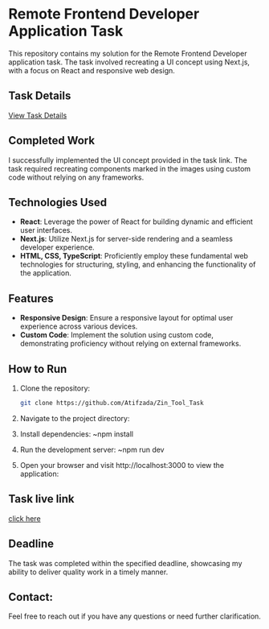 # Remote Frontend Developer Application Task


This repository contains my solution for the Remote Frontend Developer application task. The task involved recreating a UI concept using Next.js, with a focus on React and responsive web design.

## Task Details

[View Task Details](https://markuphero.com/share/mGj9dDaBMQ7fD818SBMf) 

## Completed Work

I successfully implemented the UI concept provided in the task link. The task required recreating components marked in the images using custom code without relying on any frameworks.

## Technologies Used

- **React**: Leverage the power of React for building dynamic and efficient user interfaces.
- **Next.js**: Utilize Next.js for server-side rendering and a seamless developer experience.
- **HTML, CSS, TypeScript**: Proficiently employ these fundamental web technologies for structuring, styling, and enhancing the functionality of the application.

## Features

- **Responsive Design**: Ensure a responsive layout for optimal user experience across various devices.
- **Custom Code**: Implement the solution using custom code, demonstrating proficiency without relying on external frameworks.

## How to Run

1. Clone the repository:
   ```bash
   git clone https://github.com/Atifzada/Zin_Tool_Task

2. Navigate to the project directory:

3. Install dependencies:
  ~npm install

4. Run the development server:
  ~npm run dev

5. Open your browser and visit http://localhost:3000 to view the application:

## Task live link

[click here](https://zin-tool-task.vercel.app/) 

## Deadline
The task was completed within the specified deadline, showcasing my ability to deliver quality work in a timely manner.

## Contact:
Feel free to reach out if you have any questions or need further clarification.
